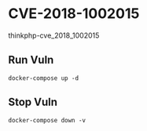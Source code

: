 # CVE-2018-1002015

thinkphp-cve_2018_1002015

## Run Vuln

```
docker-compose up -d
```

## Stop Vuln

```
docker-compose down -v
```

